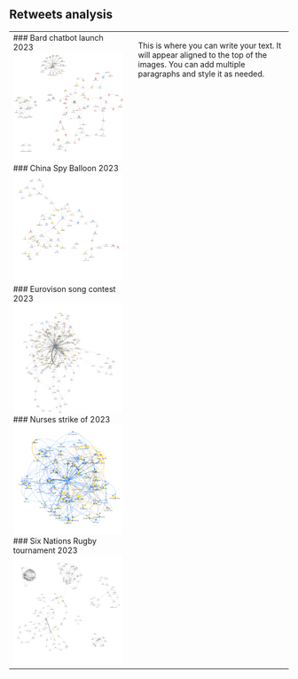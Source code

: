 ## Retweets analysis

<table>
  <tr>
    <td>
      ### Bard chatbot launch 2023
      <img src="images/bard.png" width="350"><br>
      ### China Spy Balloon 2023
      <img src="images/ChinaSpyBalloon.png" width="350"><br>
      ### Eurovison song contest 2023
      <img src="images/Eurovision.png" width="350"><br>
      ### Nurses strike of 2023
      <img src="images/NursesStrike.png"" width="350"><br>
      ### Six Nations Rugby tournament 2023
      <img src="images/SixNations.png" width="350">
    </td>
    <td style="vertical-align: top; padding-left: 20px; border: none;">
      <p>
        This is where you can write your text. It will appear aligned to the top of the images.
        You can add multiple paragraphs and style it as needed.
      </p>
    </td>
  </tr>
</table>
